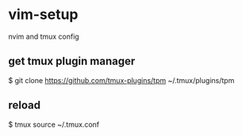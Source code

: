 # vim-setup
nvim and tmux config

## get tmux plugin manager
$ git clone https://github.com/tmux-plugins/tpm ~/.tmux/plugins/tpm

## reload
$ tmux source ~/.tmux.conf
